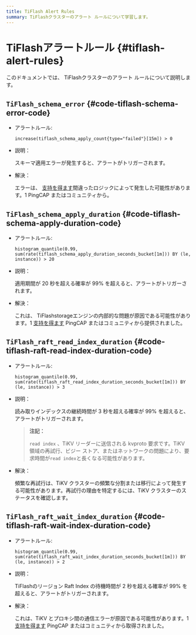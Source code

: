 ```yaml
---
title: TiFlash Alert Rules
summary: TiFlashクラスターのアラート ルールについて学習します。
---
```


# TiFlashアラートルール {#tiflash-alert-rules}

このドキュメントでは、 TiFlashクラスターのアラート ルールについて説明します。

## <code>TiFlash_schema_error</code> {#code-tiflash-schema-error-code}

-   アラートルール:

    `increase(tiflash_schema_apply_count{type="failed"}[15m]) > 0`

-   説明：

    スキーマ適用エラーが発生すると、アラートがトリガーされます。

-   解決：

    エラーは、 [支持を得ます](/support.md)間違ったロジックによって発生した可能性があります。1 PingCAP またはコミュニティから。

## <code>TiFlash_schema_apply_duration</code> {#code-tiflash-schema-apply-duration-code}

-   アラートルール:

    `histogram_quantile(0.99, sum(rate(tiflash_schema_apply_duration_seconds_bucket[1m])) BY (le, instance)) > 20`

-   説明：

    適用期間が 20 秒を超える確率が 99% を超えると、アラートがトリガーされます。

-   解決：

    これは、 TiFlashstorageエンジンの内部的な問題が原因である可能性があります。1 [支持を得ます](/support.md) PingCAP またはコミュニティから提供されました。

## <code>TiFlash_raft_read_index_duration</code> {#code-tiflash-raft-read-index-duration-code}

-   アラートルール:

    `histogram_quantile(0.99, sum(rate(tiflash_raft_read_index_duration_seconds_bucket[1m])) BY (le, instance)) > 3`

-   説明：

    読み取りインデックスの継続時間が 3 秒を超える確率が 99% を超えると、アラートがトリガーされます。

    > **注記：**
    >
    > `read index` 、TiKV リーダーに送信される kvproto 要求です。TiKV 領域の再試行、ビジー ストア、またはネットワークの問題により、要求時間が`read index`と長くなる可能性があります。

-   解決：

    頻繁な再試行は、TiKV クラスターの頻繁な分割または移行によって発生する可能性があります。再試行の理由を特定するには、TiKV クラスターのステータスを確認します。

## <code>TiFlash_raft_wait_index_duration</code> {#code-tiflash-raft-wait-index-duration-code}

-   アラートルール:

    `histogram_quantile(0.99, sum(rate(tiflash_raft_wait_index_duration_seconds_bucket[1m])) BY (le, instance)) > 2`

-   説明：

    TiFlashのリージョン Raft Index の待機時間が 2 秒を超える確率が 99% を超えると、アラートがトリガーされます。

-   解決：

    これは、TiKV とプロキシ間の通信エラーが原因である可能性があります。1 [支持を得ます](/support.md) PingCAP またはコミュニティから取得されました。
